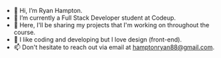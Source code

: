 - 👋 Hi, I’m Ryan Hampton.
- 👀 I’m currently a Full Stack Developer student at Codeup.
- 🌱 Here, I'll be sharing my projects that I'm working on throughout the course.
- 💞️ I like coding and developing but I love design (front-end).
- 📫 Don't hesitate to reach out via email at hamptonryan88@gmail.com.

<!---
ryanforbiz/ryanforbiz is a ✨ special ✨ repository because its `README.md` (this file) appears on your GitHub profile.
You can click the Preview link to take a look at your changes.
--->
